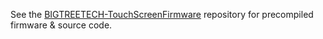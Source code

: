 See the [BIGTREETECH-TouchScreenFirmware](https://github.com/bigtreetech/BIGTREETECH-TouchScreenFirmware) repository for precompiled firmware & source code.
